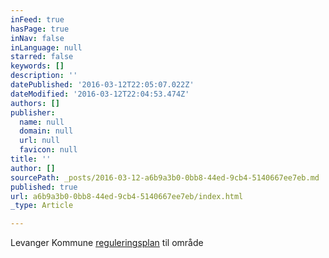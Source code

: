 ```yaml
---
inFeed: true
hasPage: true
inNav: false
inLanguage: null
starred: false
keywords: []
description: ''
datePublished: '2016-03-12T22:05:07.022Z'
dateModified: '2016-03-12T22:04:53.474Z'
authors: []
publisher:
  name: null
  domain: null
  url: null
  favicon: null
title: ''
author: []
sourcePath: _posts/2016-03-12-a6b9a3b0-0bb8-44ed-9cb4-5140667ee7eb.md
published: true
url: a6b9a3b0-0bb8-44ed-9cb4-5140667ee7eb/index.html
_type: Article

---
```

Levanger Kommune [reguleringsplan][0] til område

[0]: http://webhotel2.gisline.no/gislinewebplan_1719/